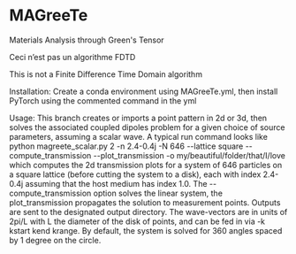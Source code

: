 # MAGreeTe
Materials Analysis through Green's Tensor


Ceci n’est pas un algorithme FDTD

This is not a Finite Difference Time Domain algorithm


Installation:
Create a conda environment using MAGreeTe.yml, then install PyTorch using the commented command in the yml

Usage:
This branch creates or imports a point pattern in 2d or 3d, then solves the associated coupled dipoles problem for a given choice of source parameters, assuming a scalar wave.
A typical run command looks like
python magreete_scalar.py 2 -n 2.4-0.4j -N 646 --lattice square --compute_transmission --plot_transmission -o my/beautiful/folder/that/I/love
which computes the 2d transmission plots for a system of 646 particles on a square lattice (before cutting the system to a disk), each with index 2.4-0.4j assuming that the host medium has index 1.0.
The --compute_transmission option solves the linear system, the plot_transmission propagates the solution to measurement points.
Outputs are sent to the designated output directory.
The wave-vectors are in units of 2pi/L with L the diameter of the disk of points, and can be fed in via -k kstart kend krange.
By default, the system is solved for 360 angles spaced by 1 degree on the circle.
